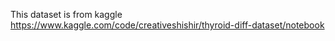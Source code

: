 This dataset is from kaggle https://www.kaggle.com/code/creativeshishir/thyroid-diff-dataset/notebook
